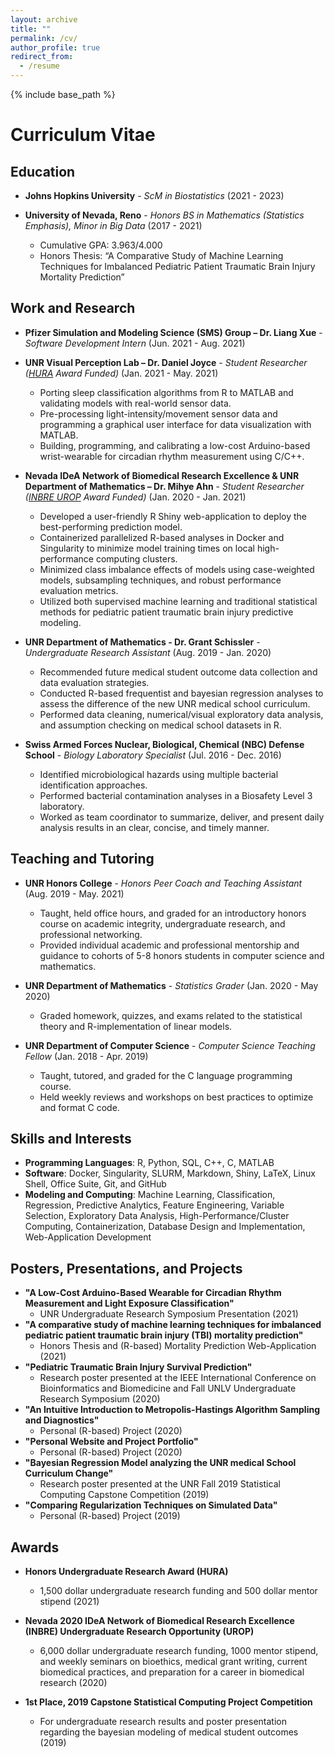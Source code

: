 ```yaml
---
layout: archive
title: ""
permalink: /cv/
author_profile: true
redirect_from:
  - /resume
---
```


{% include base_path %}

Curriculum Vitae
======

Education
------
* __Johns Hopkins University__ \- _ScM in Biostatistics_ (2021 - 2023)
	
* __University of Nevada, Reno__ \- _Honors BS in Mathematics (Statistics Emphasis), Minor in Big Data_ (2017 - 2021)
	* Cumulative GPA: 3.963/4.000
	* Honors Thesis: “A Comparative Study of Machine Learning Techniques for Imbalanced Pediatric Patient Traumatic Brain Injury Mortality Prediction”


Work and Research
------
* __Pfizer Simulation and Modeling Science (SMS) Group – Dr. Liang Xue__ \- _Software Development Intern_ (Jun. 2021 - Aug. 2021)

* __UNR Visual Perception Lab – Dr. Daniel Joyce__ \- _Student Researcher ([HURA](https://www.unr.edu/undergradresearch/opportunities/hura) Award Funded)_ (Jan. 2021 - May. 2021) 
	* Porting sleep classification algorithms from R to MATLAB and validating models with real-world sensor data.
	* Pre-processing light-intensity/movement sensor data and programming a graphical user interface for data visualization with MATLAB.
	* Building, programming, and calibrating a low-cost Arduino-based wrist-wearable for circadian rhythm measurement using C/C++.

* __Nevada IDeA Network of Biomedical Research Excellence & UNR Department of Mathematics – Dr. Mihye Ahn__ \- _Student Researcher ([INBRE UROP](https://med.unr.edu/inbre/programs-and-projects/student-training-programs/undergraduate-program) Award Funded)_ (Jan. 2020 - Jan. 2021)
	* Developed a user-friendly R Shiny web-application to deploy the best-performing prediction model.
	* Containerized parallelized R-based analyses in Docker and Singularity to minimize model training times on local high-performance computing clusters.
	* Minimized class imbalance effects of models using case-weighted models, subsampling techniques, and robust performance evaluation metrics.
	* Utilized both supervised machine learning and traditional statistical methods for pediatric patient traumatic brain injury predictive modeling.

* __UNR Department of Mathematics - Dr. Grant Schissler__ \- _Undergraduate Research Assistant_ (Aug. 2019 - Jan. 2020)
	* Recommended future medical student outcome data collection and data evaluation strategies.
	* Conducted R-based frequentist and bayesian regression analyses to assess the difference of the new UNR medical school curriculum.
	* Performed data cleaning, numerical/visual exploratory data analysis, and assumption checking on medical school datasets in R.

* __Swiss Armed Forces Nuclear, Biological, Chemical (NBC) Defense School__ \- _Biology Laboratory Specialist_ (Jul. 2016 - Dec. 2016)
	* Identified microbiological hazards using multiple bacterial identification approaches.
	* Performed bacterial contamination analyses in a Biosafety Level 3 laboratory.
	* Worked as team coordinator to summarize, deliver, and present daily analysis results in an clear, concise, and timely manner. 
  
  
Teaching and Tutoring
------

* __UNR Honors College__ \- _Honors Peer Coach and Teaching Assistant_ (Aug. 2019 - May. 2021)
    * Taught, held office hours, and graded for an introductory honors course on academic integrity, undergraduate research, and professional networking.
	* Provided individual academic and professional mentorship and guidance to cohorts of 5-8 honors students in computer science and mathematics.
  
* __UNR Department of Mathematics__ \- _Statistics Grader_ (Jan. 2020 - May 2020)
	* Graded homework, quizzes, and exams related to the statistical theory and R-implementation of linear models.  

* __UNR Department of Computer Science__ \- _Computer Science Teaching Fellow_ (Jan. 2018 - Apr. 2019)
	* Taught, tutored, and graded for the C language programming course.
	* Held weekly reviews and workshops on best practices to optimize and format C code.

Skills and Interests
------
* __Programming Languages__: R, Python, SQL, C++, C, MATLAB
* __Software__: Docker, Singularity, SLURM, Markdown, Shiny, LaTeX, Linux Shell, Office Suite, Git, and GitHub
* __Modeling and Computing__: Machine Learning, Classification, Regression, Predictive Analytics, Feature Engineering, Variable Selection, Exploratory Data Analysis, High-Performance/Cluster Computing, Containerization, Database Design and Implementation, Web-Application Development

Posters, Presentations, and Projects
------
* __"A Low-Cost Arduino-Based Wearable for Circadian Rhythm Measurement and Light Exposure Classification"__
  * UNR Undergraduate Research Symposium Presentation (2021)
* __"A comparative study of machine learning techniques for imbalanced pediatric patient traumatic brain injury (TBI) mortality prediction"__
  * Honors Thesis and \(R-based\) Mortality Prediction Web-Application (2021)
* __"Pediatric Traumatic Brain Injury Survival Prediction"__
  * Research poster presented at the IEEE International Conference on Bioinformatics and Biomedicine and Fall UNLV Undergraduate Research Symposium (2020)
* __"An Intuitive Introduction to Metropolis-Hastings Algorithm Sampling and Diagnostics"__
  * Personal \(R-based\) Project (2020)
* __"Personal Website and Project Portfolio"__
  * Personal \(R-based\) Project (2020)
* __"Bayesian Regression Model analyzing the UNR medical School Curriculum Change"__
  * Research poster presented at the UNR Fall 2019 Statistical Computing Capstone Competition (2019)
* __"Comparing Regularization Techniques on Simulated Data"__
  * Personal (R-based) Project (2019)
  
Awards
------
* __Honors Undergraduate Research Award (HURA)__
  * 1,500 dollar undergraduate research funding and 500 dollar mentor stipend (2021)

* __Nevada 2020 IDeA Network of Biomedical Research Excellence (INBRE) Undergraduate Research Opportunity (UROP)__
  * 6,000 dollar undergraduate research funding, 1000 mentor stipend, and weekly seminars on bioethics, medical grant writing, current biomedical practices, and preparation for a career in biomedical research (2020)
  
* __1st Place, 2019 Capstone Statistical Computing Project Competition__
  * For undergraduate research results and poster presentation regarding the bayesian modeling of medical student outcomes (2019)